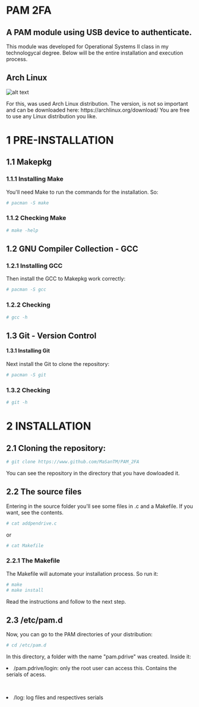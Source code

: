 <h1>PAM 2FA</h1> 
<h2>A PAM module using USB device to authenticate.</h2>
<p>This module was developed for Operational Systems II class in my technologycal degree. Below will be the entire installation and execution process.</p>
<h2>Arch Linux</h2>
<img src="https://archlinux.org/static/logos/archlinux-logo-dark-90dpi.ebdee92a15b3.png" alt="alt text"
 width="" height="">
 <p>For this, was used Arch Linux distribution. The version, is not so important and can be downloaded here: https://archlinux.org/download/ You are free to use any Linux distribution you like.</p>

<h1>1 PRE-INSTALLATION</h1>
<h2>1.1 Makepkg</h2>
<h3>1.1.1 Installing Make</h3>

You'll need Make to run the commands for the installation. So:
```bash
# pacman -S make
```
<h3>1.1.2 Checking Make</h3>

```bash
# make -help
```
<h2>1.2 GNU Compiler Collection - GCC</h2>
<h3>1.2.1 Installing GCC</h3>
Then install the GCC to Makepkg work correctly:

```bash
# pacman -S gcc
```
<h3>1.2.2 Checking</h3>

```bash
# gcc -h
```

<h2>1.3 Git - Version Control</h2>
<h4>1.3.1 Installing Git</h4>
Next install the Git to clone the repository:

```bash
# pacman -S git
```

<h3>1.3.2 Checking</h3>

```bash
# git -h
```

<h1>2 INSTALLATION</h1>
<h2>2.1 Cloning the repository:</h2>

```bash
# git clone https://www.github.com/MaSanTM/PAM_2FA
```

You can see the repository in the directory that you have dowloaded it.
<h2>2.2 The source files</h2>
Entering in the source folder you'll see some files in .c and a Makefile. If you want, see the contents.

```bash
# cat addpendrive.c
```

or

```bash
# cat Makefile
```

<h3>2.2.1 The Makefile</h3>
The Makefile will automate your installation process. So run it:

```bash
# make 
# make install 
```
Read the instructions and follow to the next step.

<h2>2.3 /etc/pam.d </h2>
Now, you can go to the PAM directories of your distribution:

```bash
# cd /etc/pam.d
```
In this directory, a folder with the name "pam.pdrive" was created. Inside it:
<br><li>/pam.pdrive/login: only the root user can access this. Contains the serials of acess.</li>

<br><li>/log: log files and respectives serials</li>